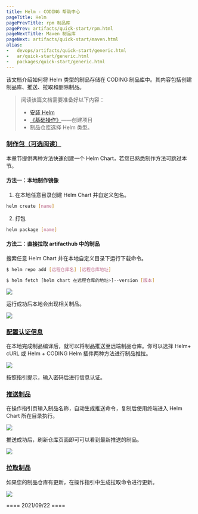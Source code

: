 ```yaml
---
title: Helm - CODING 帮助中心
pageTitle: Helm
pagePrevTitle: rpm 制品库
pagePrev: artifacts/quick-start/rpm.html
pageNextTitle: Maven 制品库
pageNext: artifacts/quick-start/maven.html
alias: 
-   devops/artifacts/quick-start/generic.html
-   ar/quick-start/generic.html
-   packages/quick-start/generic.html
---
```


该文档介绍如何将 Helm 类型的制品存储在 CODING 制品库中。其内容包括创建制品库、推送、拉取和删除制品。

> 阅读该篇文档需要准备好以下内容：
> -   [安装 Helm](https://helm.sh/docs/intro/install/)
> -   [《基础操作》](/docs/artifacts/quick-start/basic.html)——创建项目
> -   制品仓库选择 Helm 类型。

### [制作包（可选阅读）](#helm-chart)

本章节提供两种方法快速创建一个 Helm Chart，若您已熟悉制作方法可跳过本节。

#### 方法一：本地制作镜像

1.  在本地任意目录创建 Helm Chart 并自定义包名。

```bash
helm create [name]
```

2.  打包

```bash
helm package [name]
```

#### 方法二：直接拉取 artifacthub 中的制品

搜索任意 Helm Chart 并在本地自定义目录下运行下载命令。

```bash
$ helm repo add [远程仓库名] [远程仓库地址]

$ helm fetch [helm chart 在远程仓库的地址>]--version [版本]
```

![](https://help-assets.codehub.cn/enterprise/20210208110621.png)

运行成功后本地会出现相关制品。

![](https://help-assets.codehub.cn/enterprise/20210208110800.png)

### [配置认证信息](#config)

在本地完成制品编译后，就可以将制品推送至远端制品仓库。你可以选择 Helm+ cURL 或 Helm + CODING Helm 插件两种方法进行制品推拉。

![](https://help-assets.codehub.cn/enterprise/20210922154557.png)

按照指引提示，输入密码后进行信息认证。

### [推送制品](#push)

在操作指引页输入制品名称，自动生成推送命令，复制后使用终端进入 Helm Chart 所在目录执行。

![](https://help-assets.codehub.cn/enterprise/20210922155821.png)

推送成功后，刷新仓库页面即可可以看到最新推送的制品。

![](https://help-assets.codehub.cn/enterprise/20210922155918.png)

### [拉取制品](#pull)

如果您的制品仓库有更新，在操作指引中生成拉取命令进行更新。

![](https://help-assets.codehub.cn/enterprise/20210922160144.png)

==== 2021/09/22 ====
